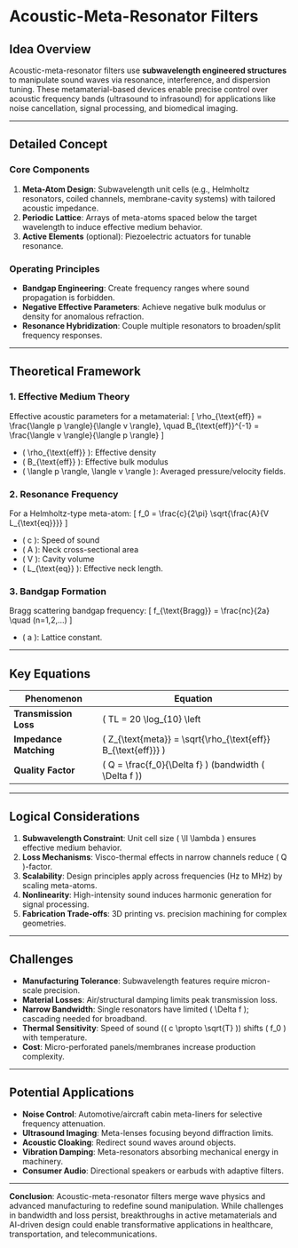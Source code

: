 # Acoustic-Meta-Resonator Filters

## Idea Overview
Acoustic-meta-resonator filters use **subwavelength engineered structures** to manipulate sound waves via resonance, interference, and dispersion tuning. These metamaterial-based devices enable precise control over acoustic frequency bands (ultrasound to infrasound) for applications like noise cancellation, signal processing, and biomedical imaging.

---

## Detailed Concept

### Core Components
1. **Meta-Atom Design**: Subwavelength unit cells (e.g., Helmholtz resonators, coiled channels, membrane-cavity systems) with tailored acoustic impedance.
2. **Periodic Lattice**: Arrays of meta-atoms spaced below the target wavelength to induce effective medium behavior.
3. **Active Elements** (optional): Piezoelectric actuators for tunable resonance.

### Operating Principles
- **Bandgap Engineering**: Create frequency ranges where sound propagation is forbidden.
- **Negative Effective Parameters**: Achieve negative bulk modulus or density for anomalous refraction.
- **Resonance Hybridization**: Couple multiple resonators to broaden/split frequency responses.

---

## Theoretical Framework

### 1. Effective Medium Theory
Effective acoustic parameters for a metamaterial:
\[
\rho_{\text{eff}} = \frac{\langle p \rangle}{\langle v \rangle}, \quad B_{\text{eff}}^{-1} = \frac{\langle v \rangle}{\langle p \rangle}
\]
- \( \rho_{\text{eff}} \): Effective density
- \( B_{\text{eff}} \): Effective bulk modulus
- \( \langle p \rangle, \langle v \rangle \): Averaged pressure/velocity fields.

### 2. Resonance Frequency
For a Helmholtz-type meta-atom:
\[
f_0 = \frac{c}{2\pi} \sqrt{\frac{A}{V L_{\text{eq}}}}
\]
- \( c \): Speed of sound
- \( A \): Neck cross-sectional area
- \( V \): Cavity volume
- \( L_{\text{eq}} \): Effective neck length.

### 3. Bandgap Formation
Bragg scattering bandgap frequency:
\[
f_{\text{Bragg}} = \frac{nc}{2a} \quad (n=1,2,...)
\]
- \( a \): Lattice constant.

---

## Key Equations

| Phenomenon              | Equation                                                                 |
|-------------------------|--------------------------------------------------------------------------|
| **Transmission Loss**   | \( TL = 20 \log_{10} \left| \frac{p_{\text{in}}}{p_{\text{out}}} \right| \) |
| **Impedance Matching**  | \( Z_{\text{meta}} = \sqrt{\rho_{\text{eff}} B_{\text{eff}}} \)         |
| **Quality Factor**      | \( Q = \frac{f_0}{\Delta f} \) (bandwidth \( \Delta f \))               |

---

## Logical Considerations

1. **Subwavelength Constraint**: Unit cell size \( \ll \lambda \) ensures effective medium behavior.
2. **Loss Mechanisms**: Visco-thermal effects in narrow channels reduce \( Q \)-factor.
3. **Scalability**: Design principles apply across frequencies (Hz to MHz) by scaling meta-atoms.
4. **Nonlinearity**: High-intensity sound induces harmonic generation for signal processing.
5. **Fabrication Trade-offs**: 3D printing vs. precision machining for complex geometries.

---

## Challenges

- **Manufacturing Tolerance**: Subwavelength features require micron-scale precision.
- **Material Losses**: Air/structural damping limits peak transmission loss.
- **Narrow Bandwidth**: Single resonators have limited \( \Delta f \); cascading needed for broadband.
- **Thermal Sensitivity**: Speed of sound (\( c \propto \sqrt{T} \)) shifts \( f_0 \) with temperature.
- **Cost**: Micro-perforated panels/membranes increase production complexity.

---

## Potential Applications

- **Noise Control**: Automotive/aircraft cabin meta-liners for selective frequency attenuation.
- **Ultrasound Imaging**: Meta-lenses focusing beyond diffraction limits.
- **Acoustic Cloaking**: Redirect sound waves around objects.
- **Vibration Damping**: Meta-resonators absorbing mechanical energy in machinery.
- **Consumer Audio**: Directional speakers or earbuds with adaptive filters.

---

**Conclusion**: Acoustic-meta-resonator filters merge wave physics and advanced manufacturing to redefine sound manipulation. While challenges in bandwidth and loss persist, breakthroughs in active metamaterials and AI-driven design could enable transformative applications in healthcare, transportation, and telecommunications.